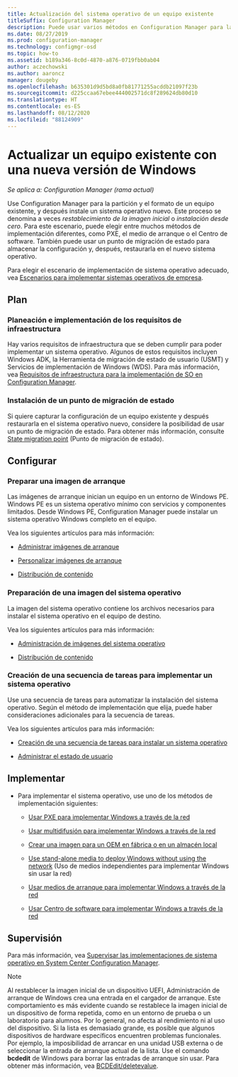 ```yaml
---
title: Actualización del sistema operativo de un equipo existente
titleSuffix: Configuration Manager
description: Puede usar varios métodos en Configuration Manager para la partición y el formato de un equipo existente, así como para instalar un nuevo sistema operativo en el equipo.
ms.date: 08/27/2019
ms.prod: configuration-manager
ms.technology: configmgr-osd
ms.topic: how-to
ms.assetid: b189a346-8c0d-4870-a876-0719fbb0ab04
author: aczechowski
ms.author: aaroncz
manager: dougeby
ms.openlocfilehash: b635301d9d5bd8a0fb81771255acddb21097f23b
ms.sourcegitcommit: d225ccaa67ebee444002571dc8f289624db80d10
ms.translationtype: HT
ms.contentlocale: es-ES
ms.lasthandoff: 08/12/2020
ms.locfileid: "88124909"
---
```

# <a name="refresh-an-existing-computer-with-a-new-version-of-windows"></a>Actualizar un equipo existente con una nueva versión de Windows

*Se aplica a: Configuration Manager (rama actual)*

Use Configuration Manager para la partición y el formato de un equipo existente, y después instale un sistema operativo nuevo. Este proceso se denomina a veces *restablecimiento de la imagen inicial* o *instalación desde cero*. Para este escenario, puede elegir entre muchos métodos de implementación diferentes, como PXE, el medio de arranque o el Centro de software. También puede usar un punto de migración de estado para almacenar la configuración y, después, restaurarla en el nuevo sistema operativo.

Para elegir el escenario de implementación de sistema operativo adecuado, vea [Escenarios para implementar sistemas operativos de empresa](scenarios-to-deploy-enterprise-operating-systems.md).  

## <a name="plan"></a><a name="BKMK_Plan"></a> Plan  

### <a name="plan-for-and-implement-infrastructure-requirements"></a>Planeación e implementación de los requisitos de infraestructura

Hay varios requisitos de infraestructura que se deben cumplir para poder implementar un sistema operativo. Algunos de estos requisitos incluyen Windows ADK, la Herramienta de migración de estado de usuario (USMT) y Servicios de implementación de Windows (WDS). Para más información, vea [Requisitos de infraestructura para la implementación de SO en Configuration Manager](../plan-design/infrastructure-requirements-for-operating-system-deployment.md).  

### <a name="install-a-state-migration-point"></a>Instalación de un punto de migración de estado

Si quiere capturar la configuración de un equipo existente y después restaurarla en el sistema operativo nuevo, considere la posibilidad de usar un punto de migración de estado. Para obtener más información, consulte [State migration point](../get-started/prepare-site-system-roles-for-operating-system-deployments.md#BKMK_StateMigrationPoints) (Punto de migración de estado).  

## <a name="configure"></a><a name="BKMK_Configure"></a> Configurar  

### <a name="prepare-a-boot-image"></a>Preparar una imagen de arranque

Las imágenes de arranque inician un equipo en un entorno de Windows PE. Windows PE es un sistema operativo mínimo con servicios y componentes limitados. Desde Windows PE, Configuration Manager puede instalar un sistema operativo Windows completo en el equipo.

Vea los siguientes artículos para más información:

- [Administrar imágenes de arranque](../get-started/manage-boot-images.md)

- [Personalizar imágenes de arranque](../get-started/customize-boot-images.md)

- [Distribución de contenido](../../core/servers/deploy/configure/deploy-and-manage-content.md#bkmk_distribute)

### <a name="prepare-an-os-image"></a>Preparación de una imagen del sistema operativo

La imagen del sistema operativo contiene los archivos necesarios para instalar el sistema operativo en el equipo de destino.

Vea los siguientes artículos para más información:

- [Administración de imágenes del sistema operativo](../get-started/manage-operating-system-images.md)

- [Distribución de contenido](../../core/servers/deploy/configure/deploy-and-manage-content.md#bkmk_distribute)

### <a name="create-a-task-sequence-to-deploy-an-os"></a>Creación de una secuencia de tareas para implementar un sistema operativo

Use una secuencia de tareas para automatizar la instalación del sistema operativo. Según el método de implementación que elija, puede haber consideraciones adicionales para la secuencia de tareas.

Vea los siguientes artículos para más información:

- [Creación de una secuencia de tareas para instalar un sistema operativo](create-a-task-sequence-to-install-an-operating-system.md)

- [Administrar el estado de usuario](../get-started/manage-user-state.md)

## <a name="deploy"></a><a name="BKMK_Deploy"></a> Implementar

- Para implementar el sistema operativo, use uno de los métodos de implementación siguientes:  

  - [Usar PXE para implementar Windows a través de la red](use-pxe-to-deploy-windows-over-the-network.md)  

  - [Usar multidifusión para implementar Windows a través de la red](use-multicast-to-deploy-windows-over-the-network.md)  

  - [Crear una imagen para un OEM en fábrica o en un almacén local](create-an-image-for-an-oem-in-factory-or-a-local-depot.md)  

  - [Use stand-alone media to deploy Windows without using the network](use-stand-alone-media-to-deploy-windows-without-using-the-network.md) (Uso de medios independientes para implementar Windows sin usar la red)  

  - [Usar medios de arranque para implementar Windows a través de la red](use-bootable-media-to-deploy-windows-over-the-network.md)  

  - [Usar Centro de software para implementar Windows a través de la red](use-software-center-to-deploy-windows-over-the-network.md)  

## <a name="monitor"></a>Supervisión  

Para más información, vea [Supervisar las implementaciones de sistema operativo en System Center Configuration Manager](monitor-operating-system-deployments.md).  

> [!Note]
> Al restablecer la imagen inicial de un dispositivo UEFI, Administración de arranque de Windows crea una entrada en el cargador de arranque. Este comportamiento es más evidente cuando se restablece la imagen inicial de un dispositivo de forma repetida, como en un entorno de prueba o un laboratorio para alumnos. Por lo general, no afecta al rendimiento ni al uso del dispositivo. Si la lista es demasiado grande, es posible que algunos dispositivos de hardware específicos encuentren problemas funcionales. Por ejemplo, la imposibilidad de arrancar en una unidad USB externa o de seleccionar la entrada de arranque actual de la lista. Use el comando **bcdedit** de Windows para borrar las entradas de arranque sin usar. Para obtener más información, vea [BCDEdit/deletevalue](https://docs.microsoft.com/windows-hardware/drivers/devtest/bcdedit--deletevalue).<!-- 2841926 -->
